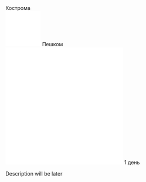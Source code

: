 
<link rel="stylesheet" href="../assets-custom/css/style-markdown.css">
<div class="cover-container" style="background-image: url('kostroma.jpg'); background-position-y: 30%;">
	<div class="cover-text">
		<div class="cover-title">
            Кострома
        </div>
		<div class="cover-description">
			<div>
                <img class="cover-icon" src="../assets-custom/icon-footsteps.png" loading="lazy" alt="" />
                <span>Пешком</span>
            </div>
            <div>
                <img class="cover-icon" loading="lazy" src="../assets-custom/icon-time.png" alt=""  />
                <span>1 день</span>
            </div>
		</div>
	</div>
</div>

Description will be later